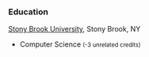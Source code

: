 ### Education

[Stony Brook University](http://www.stonybrook.edu), Stony Brook, NY

* Computer Science <small>(-3 unrelated credits)</small>